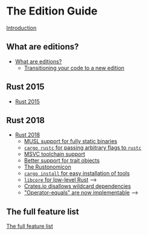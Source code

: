 # The Edition Guide

[Introduction](introduction.md)

## What are editions?

- [What are editions?](editions/index.md)
  - [Transitioning your code to a new edition](editions/transitioning-your-code-to-a-new-edition.md)

## Rust 2015

- [Rust 2015](rust-2015/index.md)

## Rust 2018

- [Rust 2018](rust-2018/index.md)
    - [MUSL support for fully static binaries](rust-2018/musl-support-for-fully-static-binaries.md)
    - [`cargo rustc` for passing arbitrary flags to `rustc`](rust-2018/cargo-rustc-for-passing-arbitrary-flags-to-rustc.md)
    - [MSVC toolchain support](rust-2018/msvc-toolchain-support.md)
    - [Better support for trait objects](rust-2018/better-support-for-trait-objects.md)
    - [The Rustonomicon](rust-2018/the-rustonomicon.md)
    - [`cargo install` for easy installation of tools](rust-2018/cargo-install-for-easy-installation-of-tools.md)
    - [`libcore` for low-level Rust](rust-2018/libcore-for-low-level-rust.md) -->
    - [Crates.io disallows wildcard dependencies](rust-2018/crates-io-disallows-wildcard-dependencies.md)
    - ["Operator-equals" are now implementable](rust-2018/operator-equals-are-now-implementable.md) -->
    <!-- - [](rust-2018/.md) -->

## The full feature list

[The full feature list](full-feature-list.md)